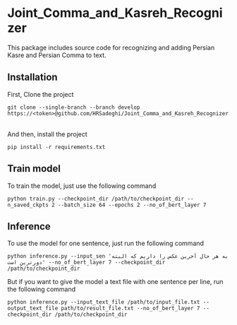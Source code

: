 # Joint_Comma_and_Kasreh_Recognizer
This package includes source code for recognizing and adding Persian Kasre and Persian Comma to text.
## Installation    
First, Clone the project

```
git clone --single-branch --branch develop https://<token>@github.com/HRSadeghi/Joint_Comma_and_Kasreh_Recognizer.git
```
<br>
And then, install the project

```
pip install -r requirements.txt
```


## Train model

To train the model, just use the following command

```
python train.py --checkpoint_dir /path/to/checkpoint_dir --n_saved_ckpts 2 --batch_size 64 --epochs 2 --no_of_bert_layer 7
```

## Inference

To use the model for one sentence, just run the following command

```
python inference.py --input_sen 'به هر حال آخرین عکس را داریم که البته دورترین است' --no_of_bert_layer 7 --checkpoint_dir /path/to/checkpoint_dir
```

But if you want to give the model a text file with one sentence per line, run the following command

```
python inference.py --input_text_file /path/to/input_file.txt --output_text_file path/to/result_file.txt --no_of_bert_layer 7 --checkpoint_dir /path/to/checkpoint_dir
```